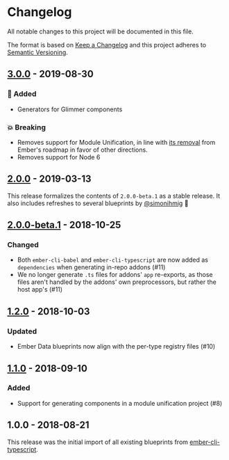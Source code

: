 # Changelog

All notable changes to this project will be documented in this file.

The format is based on [Keep a Changelog](http://keepachangelog.com/en/1.0.0/) and this project adheres to [Semantic Versioning](http://semver.org/spec/v2.0.0.html).

## [3.0.0] - 2019-08-30

### 🎉 Added

- Generators for Glimmer components

### 💥 Breaking

- Removes support for Module Unification, in line with [its removal][MU] from Ember's roadmap in favor of other directions.
- Removes support for Node 6

[MU]: https://blog.emberjs.com/2019/03/11/update-on-module-unification-and-octane.html

## [2.0.0] - 2019-03-13

This release formalizes the contents of `2.0.0-beta.1` as a stable release. It also includes refreshes to several blueprints by [@simonihmig](https://github.com/simonihmig) 👏

## [2.0.0-beta.1] - 2018-10-25

### Changed
- Both `ember-cli-babel` and `ember-cli-typescript` are now added as `dependencies` when generating in-repo addons (#11)
- We no longer generate `.ts` files for addons' `app` re-exports, as those files aren't handled by the addons' own preprocessors, but rather the host app's (#11)

## [1.2.0] - 2018-10-03

### Updated
- Ember Data blueprints now align with the per-type registry files (#10)

## [1.1.0] - 2018-09-10

### Added
- Support for generating components in a module unification project (#8)

## 1.0.0 - 2018-08-21

This release was the initial import of all existing blueprints from [ember-cli-typescript].

[ember-cli-typescript]: https://github.com/typed-ember/ember-cli-typescript
[unreleased]: https://github.com/typed-ember/ember-cli-typescript-blueprints/compare/v3.0.0...master
[3.0.0]: https://github.com/typed-ember/ember-cli-typescript-blueprints/compare/v2.0.0...v3.0.0
[2.0.0]: https://github.com/typed-ember/ember-cli-typescript-blueprints/compare/v2.0.0-beta.1...v2.0.0
[2.0.0-beta.1]: https://github.com/typed-ember/ember-cli-typescript-blueprints/compare/v1.2.0...v2.0.0-beta.1
[1.2.0]: https://github.com/typed-ember/ember-cli-typescript-blueprints/compare/v1.1.0...v1.2.0
[1.1.0]: https://github.com/typed-ember/ember-cli-typescript-blueprints/compare/54697b4...v1.1.0
